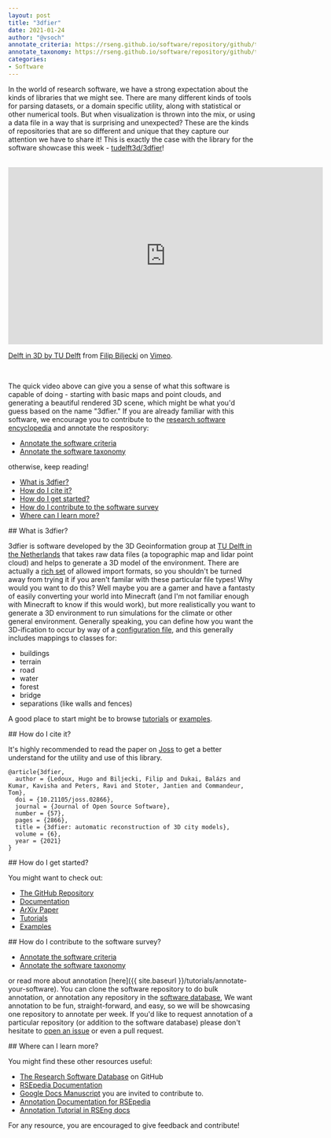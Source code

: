 ```yaml
---
layout: post
title: "3dfier"
date: 2021-01-24
author: "@vsoch"
annotate_criteria: https://rseng.github.io/software/repository/github/tudelft3d/3dfier/annotate-criteria/index.html
annotate_taxonomy: https://rseng.github.io/software/repository/github/tudelft3d/3dfier/annotate-taxonomy/index.html
categories:
- Software
---
```


In the world of research software, we have a strong expectation about the kinds of libraries that we might see.
There are many different kinds of tools for parsing datasets, or a domain specific utility, along with
statistical or other numerical tools. But when visualization is thrown into the mix, or using a data file in a way
that is surprising and unexpected? These are the kinds of repositories that are so different and unique that they capture
our attention we have to share it! This is exactly the case with the library for the software showcase this week - [tudelft3d/3dfier](https://github.com/tudelft3d/3dfier)!

<br>

<iframe src="https://player.vimeo.com/video/181421237" width="640" height="360" frameborder="0" allow="autoplay; fullscreen; picture-in-picture" allowfullscreen></iframe>
<p><a href="https://vimeo.com/181421237">Delft in 3D by TU Delft</a> from <a href="https://vimeo.com/user20388455">Filip Biljecki</a> on <a href="https://vimeo.com">Vimeo</a>.</p>

<br>

The quick video above can give you a sense of what this software is capable of doing - starting with basic maps and point clouds, and generating
a beautiful rendered 3D scene, which might be what you'd guess based on the name "3dfier." If you are already familiar with this software, we encourage you to contribute to the [research software encyclopedia](https://rseng.github.io/rse/tutorials/annotation/) and annotate the respository:

<ul>
<li><a href="{{ page.annotate_criteria }}" target="_blank">Annotate the software criteria</a></li>
<li><a href="{{ page.annotate_taxonomy }}" target="_blank">Annotate the software taxonomy</a></li>
</ul>

otherwise, keep reading!

<!--more--> 

 - [What is 3dfier?](#what-is)
 - [How do I cite it?](#cite)
 - [How do I get started?](#getting-started)
 - [How do I contribute to the software survey](#contribute)
 - [Where can I learn more?](#learn-more)

<a id="what-is">
## What is 3dfier?

3dfier is software developed by the 3D Geoinformation group at [TU Delft in the Netherlands](https://3d.bk.tudelft.nl/) that takes raw data files (a topographic map and lidar point cloud)
and helps to generate a 3D model of the environment. There are actually a [rich set](http://tudelft3d.github.io/3dfier/supported_file_formats.html) of allowed import formats, so you shouldn't be turned away from trying it if you aren't familar with these particular file types! Why would you want to do this? Well maybe you are a gamer and have a fantasty of easily converting your world into Minecraft (and I'm not familiar enough with Minecraft to know if this would work), but more realistically you want to generate a 3D environment to run simulations for the climate or other general environment. Generally speaking, you can define how you want the 3D-ification to occur by way of a [configuration file](https://github.com/tudelft3d/3dfier/blob/master/resources/config_files/myconfig.yml), and this generally includes mappings to classes for:

 - buildings
 - terrain
 - road
 - water
 - forest
 - bridge 
 - separations (like walls and fences)


A good place to start might be to browse [tutorials](http://tudelft3d.github.io/3dfier/generate_lod1.html) or [examples](http://tudelft3d.github.io/3dfier/minimal_data_requirements.html).

<a id="cite">
## How do I cite it?

It's highly recommended to read the paper on [Joss](https://joss.theoj.org/papers/10.21105/joss.02866) to get a better understand for the utility and use of this library.

```
@article{3dfier,
  author = {Ledoux, Hugo and Biljecki, Filip and Dukai, Balázs and Kumar, Kavisha and Peters, Ravi and Stoter, Jantien and Commandeur, Tom},
  doi = {10.21105/joss.02866},
  journal = {Journal of Open Source Software},
  number = {57},
  pages = {2866},
  title = {3dfier: automatic reconstruction of 3D city models},
  volume = {6},
  year = {2021}
}
```

<a id="getting-started">
## How do I get started?
 
You might want to check out:

 - [The GitHub Repository](https://github.com/tudelft3d/3dfier)
 - [Documentation](https://tudelft3d.github.io/3dfier) 
 - [ArXiv Paper](https://joss.theoj.org/papers/10.21105/joss.02866) 
 - [Tutorials](https://tudelft3d.github.io/3dfier/generate_lod1.html)
 - [Examples](https://tudelft3d.github.io/3dfier/minimal_data_requirements.html)



<a id="contribute">
## How do I contribute to the software survey?

<ul>
  <li><a href="{{ page.annotate_criteria }}" target="_blank">Annotate the software criteria</a></li>
  <li><a href="{{ page.annotate_taxonomy }}" target="_blank">Annotate the software taxonomy</a></li>
</ul>

or read more about annotation [here]({{ site.baseurl }}/tutorials/annotate-your-software). You can clone the software repository to do
bulk annotation, or annotation any repository in the <a href="https://rseng.github.io/software/" target="_blank">software database</a>,
We want annotation to be fun, straight-forward, and easy, so we will be showcasing one repository to annotate per week.
If you'd like to request annotation of a particular repository (or addition to the software database)
please don't hesitate to [open an issue](https://github.com/rseng/software/issues) or even a pull request.

<a id="learn-more">
## Where can I learn more?

You might find these other resources useful:

 - [The Research Software Database](https://github.com/rseng/software) on GitHub
 - [RSEpedia Documentation](https://rseng.github.io/rse)
 - [Google Docs Manuscript](https://docs.google.com/document/d/1wDb0udH9OrFWrMBsAVb8RrUMCKKRHoyEep7yveJ1d0k/edit) you are invited to contribute to.
 - [Annotation Documentation for RSEpedia](https://rseng.github.io/rse/tutorials/annotation/)
 - [Annotation Tutorial in RSEng docs](https://rseng.github.io/rse/tutorials/annotation/)

For any resource, you are encouraged to give feedback and contribute!

